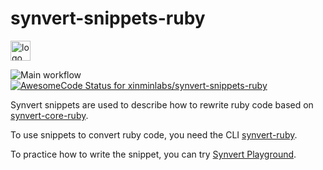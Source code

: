 # synvert-snippets-ruby

<img src="https://synvert.net/img/logo_96.png" alt="logo" width="32" height="32" />

![Main workflow](https://github.com/xinminlabs/synvert-snippets-ruby/actions/workflows/main.yml/badge.svg)
[![AwesomeCode Status for xinminlabs/synvert-snippets-ruby](https://awesomecode.io/projects/85ed8f64-5e54-4b8f-ab2f-dbfdaf377b3b/status)](https://awesomecode.io/repos/xinminlabs/synvert-snippets-ruby)

Synvert snippets are used to describe how to rewrite ruby code based on [synvert-core-ruby](https://github.com/xinminlabs/synvert-core-ruby).

To use snippets to convert ruby code, you need the CLI [synvert-ruby](https://github.com/xinminlabs/synvert-ruby).

To practice how to write the snippet, you can try [Synvert Playground](https://synvert-playground.xinminlabs.com/ruby).
